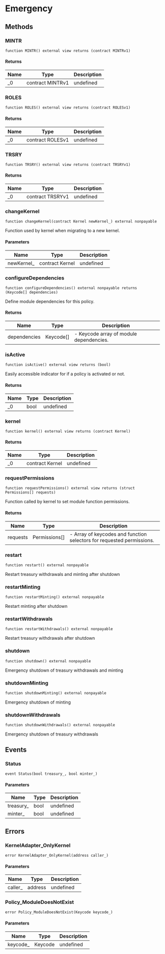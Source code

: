 # Emergency









## Methods

### MINTR

```solidity
function MINTR() external view returns (contract MINTRv1)
```






#### Returns

| Name | Type | Description |
|---|---|---|
| _0 | contract MINTRv1 | undefined |

### ROLES

```solidity
function ROLES() external view returns (contract ROLESv1)
```






#### Returns

| Name | Type | Description |
|---|---|---|
| _0 | contract ROLESv1 | undefined |

### TRSRY

```solidity
function TRSRY() external view returns (contract TRSRYv1)
```






#### Returns

| Name | Type | Description |
|---|---|---|
| _0 | contract TRSRYv1 | undefined |

### changeKernel

```solidity
function changeKernel(contract Kernel newKernel_) external nonpayable
```

Function used by kernel when migrating to a new kernel.



#### Parameters

| Name | Type | Description |
|---|---|---|
| newKernel_ | contract Kernel | undefined |

### configureDependencies

```solidity
function configureDependencies() external nonpayable returns (Keycode[] dependencies)
```

Define module dependencies for this policy.




#### Returns

| Name | Type | Description |
|---|---|---|
| dependencies | Keycode[] | - Keycode array of module dependencies. |

### isActive

```solidity
function isActive() external view returns (bool)
```

Easily accessible indicator for if a policy is activated or not.




#### Returns

| Name | Type | Description |
|---|---|---|
| _0 | bool | undefined |

### kernel

```solidity
function kernel() external view returns (contract Kernel)
```






#### Returns

| Name | Type | Description |
|---|---|---|
| _0 | contract Kernel | undefined |

### requestPermissions

```solidity
function requestPermissions() external view returns (struct Permissions[] requests)
```

Function called by kernel to set module function permissions.




#### Returns

| Name | Type | Description |
|---|---|---|
| requests | Permissions[] | - Array of keycodes and function selectors for requested permissions. |

### restart

```solidity
function restart() external nonpayable
```

Restart treasury withdrawals and minting after shutdown




### restartMinting

```solidity
function restartMinting() external nonpayable
```

Restart minting after shutdown




### restartWithdrawals

```solidity
function restartWithdrawals() external nonpayable
```

Restart treasury withdrawals after shutdown




### shutdown

```solidity
function shutdown() external nonpayable
```

Emergency shutdown of treasury withdrawals and minting




### shutdownMinting

```solidity
function shutdownMinting() external nonpayable
```

Emergency shutdown of minting




### shutdownWithdrawals

```solidity
function shutdownWithdrawals() external nonpayable
```

Emergency shutdown of treasury withdrawals






## Events

### Status

```solidity
event Status(bool treasury_, bool minter_)
```





#### Parameters

| Name | Type | Description |
|---|---|---|
| treasury_  | bool | undefined |
| minter_  | bool | undefined |



## Errors

### KernelAdapter_OnlyKernel

```solidity
error KernelAdapter_OnlyKernel(address caller_)
```





#### Parameters

| Name | Type | Description |
|---|---|---|
| caller_ | address | undefined |

### Policy_ModuleDoesNotExist

```solidity
error Policy_ModuleDoesNotExist(Keycode keycode_)
```





#### Parameters

| Name | Type | Description |
|---|---|---|
| keycode_ | Keycode | undefined |


